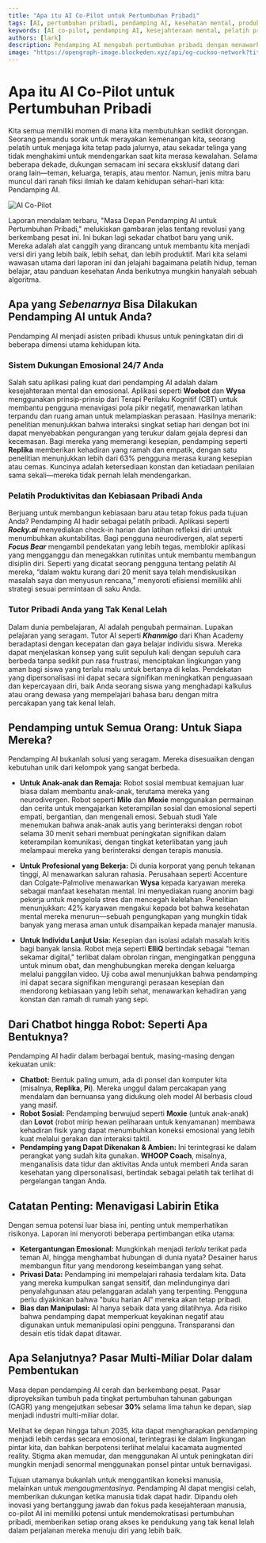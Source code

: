 ```yaml
---
title: "Apa itu AI Co-Pilot untuk Pertumbuhan Pribadi"
tags: [AI, pertumbuhan pribadi, pendamping AI, kesehatan mental, produktivitas, pendidikan]
keywords: [AI co-pilot, pendamping AI, kesejahteraan mental, pelatih produktivitas, pembelajaran personal, AI etis]
authors: [lark]
description: Pendamping AI mengubah pertumbuhan pribadi dengan menawarkan dukungan emosional 24/7, pelatihan produktivitas, dan bimbingan belajar yang dipersonalisasi. Temukan bagaimana alat-alat ini membentuk kembali kesehatan mental, pendidikan, dan kehidupan profesional sambil menavigasi pertimbangan etis.
image: "https://opengraph-image.blockeden.xyz/api/og-cuckoo-network?title=Apa%20itu%20AI%20Co-Pilot%20untuk%20Pertumbuhan%20Pribadi"
---
```


# Apa itu AI Co-Pilot untuk Pertumbuhan Pribadi

Kita semua memiliki momen di mana kita membutuhkan sedikit dorongan. Seorang pemandu sorak untuk merayakan kemenangan kita, seorang pelatih untuk menjaga kita tetap pada jalurnya, atau sekadar telinga yang tidak menghakimi untuk mendengarkan saat kita merasa kewalahan. Selama beberapa dekade, dukungan semacam ini secara eksklusif datang dari orang lain—teman, keluarga, terapis, atau mentor. Namun, jenis mitra baru muncul dari ranah fiksi ilmiah ke dalam kehidupan sehari-hari kita: Pendamping AI.

![AI Co-Pilot](https://opengraph-image.blockeden.xyz/api/og-cuckoo-network?title=Apa%20itu%20AI%20Co-Pilot%20untuk%20Pertumbuhan%20Pribadi)

Laporan mendalam terbaru, "Masa Depan Pendamping AI untuk Pertumbuhan Pribadi," melukiskan gambaran jelas tentang revolusi yang berkembang pesat ini. Ini bukan lagi sekadar chatbot baru yang unik. Mereka adalah alat canggih yang dirancang untuk membantu kita menjadi versi diri yang lebih baik, lebih sehat, dan lebih produktif. Mari kita selami wawasan utama dari laporan ini dan jelajahi bagaimana pelatih hidup, teman belajar, atau panduan kesehatan Anda berikutnya mungkin hanyalah sebuah algoritma.

## Apa yang *Sebenarnya* Bisa Dilakukan Pendamping AI untuk Anda?

Pendamping AI menjadi asisten pribadi khusus untuk peningkatan diri di beberapa dimensi utama kehidupan kita.

### Sistem Dukungan Emosional 24/7 Anda

Salah satu aplikasi paling kuat dari pendamping AI adalah dalam kesejahteraan mental dan emosional. Aplikasi seperti **Woebot** dan **Wysa** menggunakan prinsip-prinsip dari Terapi Perilaku Kognitif (CBT) untuk membantu pengguna menavigasi pola pikir negatif, menawarkan latihan terpandu dan ruang aman untuk melampiaskan perasaan. Hasilnya menarik: penelitian menunjukkan bahwa interaksi singkat setiap hari dengan bot ini dapat menyebabkan pengurangan yang terukur dalam gejala depresi dan kecemasan. Bagi mereka yang memerangi kesepian, pendamping seperti **Replika** memberikan kehadiran yang ramah dan empatik, dengan satu penelitian menunjukkan lebih dari 63% pengguna merasa kurang kesepian atau cemas. Kuncinya adalah ketersediaan konstan dan ketiadaan penilaian sama sekali—mereka tidak pernah lelah mendengarkan.

### Pelatih Produktivitas dan Kebiasaan Pribadi Anda

Berjuang untuk membangun kebiasaan baru atau tetap fokus pada tujuan Anda? Pendamping AI hadir sebagai pelatih pribadi. Aplikasi seperti ***Rocky.ai*** menyediakan check-in harian dan latihan refleksi diri untuk menumbuhkan akuntabilitas. Bagi pengguna neurodivergen, alat seperti ***Focus Bear*** mengambil pendekatan yang lebih tegas, memblokir aplikasi yang mengganggu dan menegakkan rutinitas untuk membantu membangun disiplin diri. Seperti yang dicatat seorang pengguna tentang pelatih AI mereka, “dalam waktu kurang dari 20 menit saya telah mendiskusikan masalah saya dan menyusun rencana,” menyoroti efisiensi memiliki ahli strategi sesuai permintaan di saku Anda.

### Tutor Pribadi Anda yang Tak Kenal Lelah

Dalam dunia pembelajaran, AI adalah pengubah permainan. Lupakan pelajaran yang seragam. Tutor AI seperti ***Khanmigo*** dari Khan Academy beradaptasi dengan kecepatan dan gaya belajar individu siswa. Mereka dapat menjelaskan konsep yang sulit sepuluh kali dengan sepuluh cara berbeda tanpa sedikit pun rasa frustrasi, menciptakan lingkungan yang aman bagi siswa yang terlalu malu untuk bertanya di kelas. Pendekatan yang dipersonalisasi ini dapat secara signifikan meningkatkan penguasaan dan kepercayaan diri, baik Anda seorang siswa yang menghadapi kalkulus atau orang dewasa yang mempelajari bahasa baru dengan mitra percakapan yang tak kenal lelah.

## Pendamping untuk Semua Orang: Untuk Siapa Mereka?

Pendamping AI bukanlah solusi yang seragam. Mereka disesuaikan dengan kebutuhan unik dari kelompok yang sangat berbeda.

*   **Untuk Anak-anak dan Remaja:** Robot sosial membuat kemajuan luar biasa dalam membantu anak-anak, terutama mereka yang neurodivergen. Robot seperti **Milo** dan **Moxie** menggunakan permainan dan cerita untuk mengajarkan keterampilan sosial dan emosional seperti empati, bergantian, dan mengenali emosi. Sebuah studi Yale menemukan bahwa anak-anak autis yang berinteraksi dengan robot selama 30 menit sehari membuat peningkatan signifikan dalam keterampilan komunikasi, dengan tingkat keterlibatan yang jauh melampaui mereka yang berinteraksi dengan terapis manusia.

*   **Untuk Profesional yang Bekerja:** Di dunia korporat yang penuh tekanan tinggi, AI menawarkan saluran rahasia. Perusahaan seperti Accenture dan Colgate-Palmolive menawarkan **Wysa** kepada karyawan mereka sebagai manfaat kesehatan mental. Ini menyediakan ruang anonim bagi pekerja untuk mengelola stres dan mencegah kelelahan. Penelitian menunjukkan: 42% karyawan mengakui kepada bot bahwa kesehatan mental mereka menurun—sebuah pengungkapan yang mungkin tidak banyak yang merasa aman untuk disampaikan kepada manajer manusia.

*   **Untuk Individu Lanjut Usia:** Kesepian dan isolasi adalah masalah kritis bagi banyak lansia. Robot meja seperti **ElliQ** bertindak sebagai "teman sekamar digital," terlibat dalam obrolan ringan, mengingatkan pengguna untuk minum obat, dan menghubungkan mereka dengan keluarga melalui panggilan video. Uji coba awal menunjukkan bahwa pendamping ini dapat secara signifikan mengurangi perasaan kesepian dan mendorong kebiasaan yang lebih sehat, menawarkan kehadiran yang konstan dan ramah di rumah yang sepi.

## Dari Chatbot hingga Robot: Seperti Apa Bentuknya?

Pendamping AI hadir dalam berbagai bentuk, masing-masing dengan kekuatan unik:

*   **Chatbot:** Bentuk paling umum, ada di ponsel dan komputer kita (misalnya, **Replika**, **Pi**). Mereka unggul dalam percakapan yang mendalam dan bernuansa yang didukung oleh model AI berbasis cloud yang masif.
*   **Robot Sosial:** Pendamping berwujud seperti **Moxie** (untuk anak-anak) dan **Lovot** (robot mirip hewan peliharaan untuk kenyamanan) membawa kehadiran fisik yang dapat menumbuhkan koneksi emosional yang lebih kuat melalui gerakan dan interaksi taktil.
*   **Pendamping yang Dapat Dikenakan & Ambien:** Ini terintegrasi ke dalam perangkat yang sudah kita gunakan. **WHOOP Coach**, misalnya, menganalisis data tidur dan aktivitas Anda untuk memberi Anda saran kesehatan yang dipersonalisasi, bertindak sebagai pelatih tak terlihat di pergelangan tangan Anda.

## Catatan Penting: Menavigasi Labirin Etika

Dengan semua potensi luar biasa ini, penting untuk memperhatikan risikonya. Laporan ini menyoroti beberapa pertimbangan etika utama:

*   **Ketergantungan Emosional:** Mungkinkah menjadi *terlalu* terikat pada teman AI, hingga menghambat hubungan di dunia nyata? Desainer harus membangun fitur yang mendorong keseimbangan yang sehat.
*   **Privasi Data:** Pendamping ini mempelajari rahasia terdalam kita. Data yang mereka kumpulkan sangat sensitif, dan melindunginya dari penyalahgunaan atau pelanggaran adalah yang terpenting. Pengguna perlu diyakinkan bahwa "buku harian AI" mereka akan tetap pribadi.
*   **Bias dan Manipulasi:** AI hanya sebaik data yang dilatihnya. Ada risiko bahwa pendamping dapat memperkuat keyakinan negatif atau digunakan untuk memanipulasi opini pengguna. Transparansi dan desain etis tidak dapat ditawar.

## Apa Selanjutnya? Pasar Multi-Miliar Dolar dalam Pembentukan

Masa depan pendamping AI cerah dan berkembang pesat. Pasar diproyeksikan tumbuh pada tingkat pertumbuhan tahunan gabungan (CAGR) yang mengejutkan sebesar **30%** selama lima tahun ke depan, siap menjadi industri multi-miliar dolar.

Melihat ke depan hingga tahun 2035, kita dapat mengharapkan pendamping menjadi lebih cerdas secara emosional, terintegrasi ke dalam lingkungan pintar kita, dan bahkan berpotensi terlihat melalui kacamata augmented reality. Stigma akan memudar, dan menggunakan AI untuk peningkatan diri mungkin menjadi senormal menggunakan ponsel pintar untuk bernavigasi.

Tujuan utamanya bukanlah untuk menggantikan koneksi manusia, melainkan untuk *mengaugmentasinya*. Pendamping AI dapat mengisi celah, memberikan dukungan ketika manusia tidak dapat hadir. Dipandu oleh inovasi yang bertanggung jawab dan fokus pada kesejahteraan manusia, co-pilot AI ini memiliki potensi untuk mendemokratisasi pertumbuhan pribadi, memberikan setiap orang akses ke pendukung yang tak kenal lelah dalam perjalanan mereka menuju diri yang lebih baik.